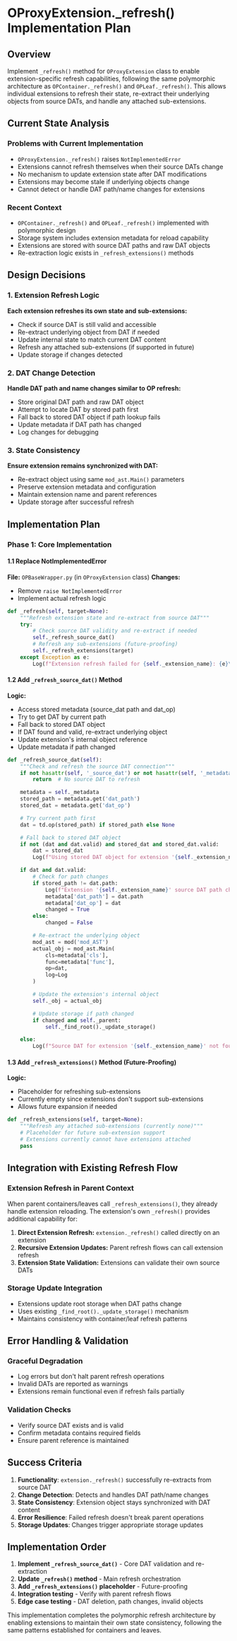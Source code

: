 # OProxyExtension._refresh() Implementation Plan

## Overview

Implement `_refresh()` method for `OProxyExtension` class to enable extension-specific refresh capabilities, following the same polymorphic architecture as `OPContainer._refresh()` and `OPLeaf._refresh()`. This allows individual extensions to refresh their state, re-extract their underlying objects from source DATs, and handle any attached sub-extensions.

## Current State Analysis

### Problems with Current Implementation
- `OProxyExtension._refresh()` raises `NotImplementedError`
- Extensions cannot refresh themselves when their source DATs change
- No mechanism to update extension state after DAT modifications
- Extensions may become stale if underlying objects change
- Cannot detect or handle DAT path/name changes for extensions

### Recent Context
- `OPContainer._refresh()` and `OPLeaf._refresh()` implemented with polymorphic design
- Storage system includes extension metadata for reload capability
- Extensions are stored with source DAT paths and raw DAT objects
- Re-extraction logic exists in `_refresh_extensions()` methods

## Design Decisions

### 1. Extension Refresh Logic
**Each extension refreshes its own state and sub-extensions:**

- Check if source DAT is still valid and accessible
- Re-extract underlying object from DAT if needed
- Update internal state to match current DAT content
- Refresh any attached sub-extensions (if supported in future)
- Update storage if changes detected

### 2. DAT Change Detection
**Handle DAT path and name changes similar to OP refresh:**

- Store original DAT path and raw DAT object
- Attempt to locate DAT by stored path first
- Fall back to stored DAT object if path lookup fails
- Update metadata if DAT path has changed
- Log changes for debugging

### 3. State Consistency
**Ensure extension remains synchronized with DAT:**

- Re-extract object using same `mod_ast.Main()` parameters
- Preserve extension metadata and configuration
- Maintain extension name and parent references
- Update storage after successful refresh

## Implementation Plan

### Phase 1: Core Implementation

#### 1.1 Replace NotImplementedError
**File:** `OPBaseWrapper.py` (in `OProxyExtension` class)
**Changes:**
- Remove `raise NotImplementedError`
- Implement actual refresh logic

```python
def _refresh(self, target=None):
    """Refresh extension state and re-extract from source DAT"""
    try:
        # Check source DAT validity and re-extract if needed
        self._refresh_source_dat()
        # Refresh any sub-extensions (future-proofing)
        self._refresh_extensions(target)
    except Exception as e:
        Log(f"Extension refresh failed for {self._extension_name}: {e}\n{traceback.format_exc()}", status='error', process='_refresh')
```

#### 1.2 Add `_refresh_source_dat()` Method
**Logic:**
- Access stored metadata (source_dat path and dat_op)
- Try to get DAT by current path
- Fall back to stored DAT object
- If DAT found and valid, re-extract underlying object
- Update extension's internal object reference
- Update metadata if path changed

```python
def _refresh_source_dat(self):
    """Check and refresh the source DAT connection"""
    if not hasattr(self, '_source_dat') or not hasattr(self, '_metadata'):
        return  # No source DAT to refresh

    metadata = self._metadata
    stored_path = metadata.get('dat_path')
    stored_dat = metadata.get('dat_op')

    # Try current path first
    dat = td.op(stored_path) if stored_path else None

    # Fall back to stored DAT object
    if not (dat and dat.valid) and stored_dat and stored_dat.valid:
        dat = stored_dat
        Log(f"Using stored DAT object for extension '{self._extension_name}' (path may have changed)", status='debug', process='_refresh')

    if dat and dat.valid:
        # Check for path changes
        if stored_path != dat.path:
            Log(f"Extension '{self._extension_name}' source DAT path changed from '{stored_path}' to '{dat.path}'", status='info', process='_refresh')
            metadata['dat_path'] = dat.path
            metadata['dat_op'] = dat
            changed = True
        else:
            changed = False

        # Re-extract the underlying object
        mod_ast = mod('mod_AST')
        actual_obj = mod_ast.Main(
            cls=metadata['cls'],
            func=metadata['func'],
            op=dat,
            log=Log
        )

        # Update the extension's internal object
        self._obj = actual_obj

        # Update storage if path changed
        if changed and self._parent:
            self._find_root()._update_storage()

    else:
        Log(f"Source DAT for extension '{self._extension_name}' not found or invalid", status='warning', process='_refresh')
```

#### 1.3 Add `_refresh_extensions()` Method (Future-Proofing)
**Logic:**
- Placeholder for refreshing sub-extensions
- Currently empty since extensions don't support sub-extensions
- Allows future expansion if needed

```python
def _refresh_extensions(self, target=None):
    """Refresh any attached sub-extensions (currently none)"""
    # Placeholder for future sub-extension support
    # Extensions currently cannot have extensions attached
    pass
```

## Integration with Existing Refresh Flow

### Extension Refresh in Parent Context
When parent containers/leaves call `_refresh_extensions()`, they already handle extension reloading. The extension's own `_refresh()` provides additional capability for:

1. **Direct Extension Refresh:** `extension._refresh()` called directly on an extension
2. **Recursive Extension Updates:** Parent refresh flows can call extension refresh
3. **Extension State Validation:** Extensions can validate their own source DATs

### Storage Update Integration
- Extensions update root storage when DAT paths change
- Uses existing `_find_root()._update_storage()` mechanism
- Maintains consistency with container/leaf refresh patterns

## Error Handling & Validation

### Graceful Degradation
- Log errors but don't halt parent refresh operations
- Invalid DATs are reported as warnings
- Extensions remain functional even if refresh fails partially

### Validation Checks
- Verify source DAT exists and is valid
- Confirm metadata contains required fields
- Ensure parent reference is maintained

## Success Criteria

1. **Functionality**: `extension._refresh()` successfully re-extracts from source DAT
2. **Change Detection**: Detects and handles DAT path/name changes
3. **State Consistency**: Extension object stays synchronized with DAT content
4. **Error Resilience**: Failed refresh doesn't break parent operations
5. **Storage Updates**: Changes trigger appropriate storage updates

## Implementation Order

1. **Implement `_refresh_source_dat()`** - Core DAT validation and re-extraction
2. **Update `_refresh()` method** - Main refresh orchestration
3. **Add `_refresh_extensions()` placeholder** - Future-proofing
4. **Integration testing** - Verify with parent refresh flows
5. **Edge case testing** - DAT deletion, path changes, invalid objects

This implementation completes the polymorphic refresh architecture by enabling extensions to maintain their own state consistency, following the same patterns established for containers and leaves.
